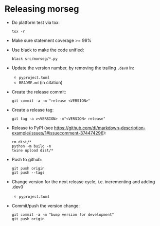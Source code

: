 Releasing morseg
================

- Do platform test via tox:
  ```shell script
  tox -r
  ```

- Make sure statement coverage >= 99%
- Use black to make the code unified:
  ```
  black src/morseg/*.py
  ```

- Update the version number, by removing the trailing `.dev0` in:
  - `pyproject.toml`
  - `README.md` (in citation)
    

- Create the release commit:
  ```shell script
  git commit -a -m "release <VERSION>"
  ```

- Create a release tag:
  ```shell script
  git tag -a v<VERSION> -m"<VERSION> release"
  ```

- Release to PyPI (see https://github.com/di/markdown-description-example/issues/1#issuecomment-374474296):
  ```shell script
  rm dist/*
  python -m build -n
  twine upload dist/*
  ```

- Push to github:
  ```shell script
  git push origin
  git push --tags
  ```

- Change version for the next release cycle, i.e. incrementing and adding .dev0
  - `pyproject.toml`

- Commit/push the version change:
  ```shell script
  git commit -a -m "bump version for development"
  git push origin
  ```
